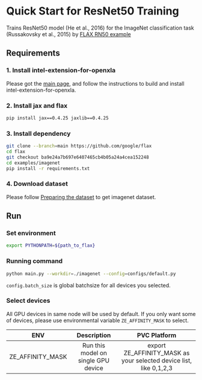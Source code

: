 # Quick Start for ResNet50 Training

Trains ResNet50 model (He et al., 2016) for the ImageNet classification task (Russakovsky et al., 2015) by [FLAX RN50 example](https://github.com/google/flax/tree/main/examples/imagenet)

## Requirements

### 1. Install intel-extension-for-openxla

Please got the [main page](https://github.com/intel/intel-extension-for-openxla/blob/main/README.md#build-and-install), and follow the instructions to build and install intel-extension-for-openxla.

### 2. Install jax and flax
```bash
pip install jax==0.4.25 jaxlib==0.4.25
```
### 3. Install dependency
```bash
git clone --branch=main https://github.com/google/flax
cd flax
git checkout ba9e24a7b697e6407465cb4b05a24a4cea152248
cd examples/imagenet
pip install -r requirements.txt
```
### 4. Download dataset

Please follow [Preparing the dataset](https://github.com/google/flax/tree/main/examples/imagenet#preparing-the-dataset) to get imagenet dataset.

## Run

### Set environment
```bash
export PYTHONPATH=${path_to_flax}
```

### Running command
```bash
python main.py --workdir=./imagenet --config=configs/default.py
```
`config.batch_size` is global batchsize for all devices you selected.

### Select devices
All GPU devices in same node will be used by default. If you only want some of devices, please use environmental variable `ZE_AFFINITY_MASK` to select.

| **ENV** | **Description** | **PVC Platform** |
| :---: | :---: | :---: |
| ZE_AFFINITY_MASK | Run this model on single GPU device |export ZE_AFFINITY_MASK as your selected device list, like 0,1,2,3|
